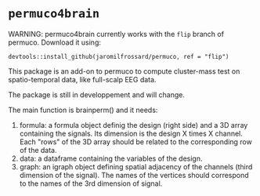 # `permuco4brain`


WARNING: permuco4brain currently works with the `flip` branch of permuco. Download it using: 

`devtools::install_github(jaromilfrossard/permuco, ref = "flip")`



This package is an add-on to permuco to compute cluster-mass test on spatio-temporal data, like full-scalp EEG data.

The package is still in developpement and will change.


The main function is brainperm() and it needs:

1. formula: a formula object definig the design (right side) and a 3D array containing the signals. Its dimension is the design X times X channel. Each "rows" of the 3D array should be related to the corresponding row of the data.
2. data: a dataframe containing the variables of the design.
3. graph: an igraph object defining spatial adjacency of the channels (third dimension of the signal). The names of the vertices should correspond to the names of the 3rd dimension of signal.




